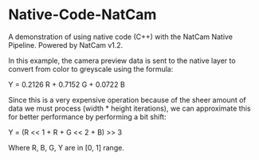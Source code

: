 # Native-Code-NatCam
A demonstration of using native code (C++) with the NatCam Native Pipeline. Powered by NatCam v1.2.

In this example, the camera preview data is sent to the native layer to convert from color to greyscale using the formula:

  Y = 0.2126 R + 0.7152 G + 0.0722 B

Since this is a very expensive operation because of the sheer amount of data we must process (width * height iterations), we can approximate this for better performance by performing a bit shift:

  Y = (R << 1 + R + G << 2 + B) >> 3

Where R, B, G, Y are in [0, 1] range.
